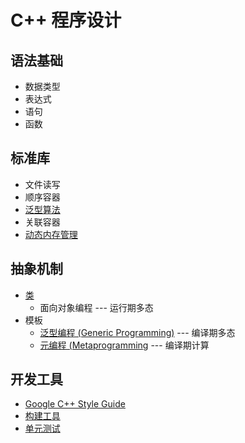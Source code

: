 # C++ 程序设计

## 语法基础
- 数据类型
- 表达式
- 语句
- 函数

## 标准库
- 文件读写
- 顺序容器
- [泛型算法](./algorithm.md)
- 关联容器
- [动态内存管理](./memory.md)

## 抽象机制
- [类](./class.md)
  - 面向对象编程 --- 运行期多态
- 模板
  - [泛型编程 (Generic Programming)](./generic.md) --- 编译期多态
  - [元编程 (Metaprogramming](./metaprogramming.md) --- 编译期计算

## 开发工具
- [Google C++ Style Guide](https://google.github.io/styleguide/cppguide.html)
- [构建工具](./make.md)
- [单元测试](./C++/unittest.md)
